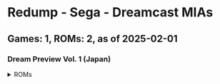 # Redump - Sega - Dreamcast MIAs
## Games: 1, ROMs: 2, as of 2025-02-01
### Dream Preview Vol. 1 (Japan)
<details>
<summary>ROMs</summary>

Dream Preview Vol. 1 (Japan) (Track 1).bin, CRC: ddf41288

Dream Preview Vol. 1 (Japan) (Track 3).bin, CRC: 3a1c01de
</details>

